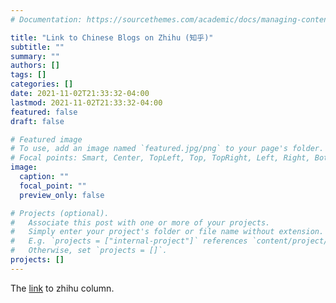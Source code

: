 ```yaml
---
# Documentation: https://sourcethemes.com/academic/docs/managing-content/

title: "Link to Chinese Blogs on Zhihu (知乎)"
subtitle: ""
summary: ""
authors: []
tags: []
categories: []
date: 2021-11-02T21:33:32-04:00
lastmod: 2021-11-02T21:33:32-04:00
featured: false
draft: false

# Featured image
# To use, add an image named `featured.jpg/png` to your page's folder.
# Focal points: Smart, Center, TopLeft, Top, TopRight, Left, Right, BottomLeft, Bottom, BottomRight.
image:
  caption: ""
  focal_point: ""
  preview_only: false

# Projects (optional).
#   Associate this post with one or more of your projects.
#   Simply enter your project's folder or file name without extension.
#   E.g. `projects = ["internal-project"]` references `content/project/deep-learning/index.md`.
#   Otherwise, set `projects = []`.
projects: []
---
```

The 
<a href="https://www.zhihu.com/column/c_1277025635056648192" target="_blank">link</a>
to zhihu column.
